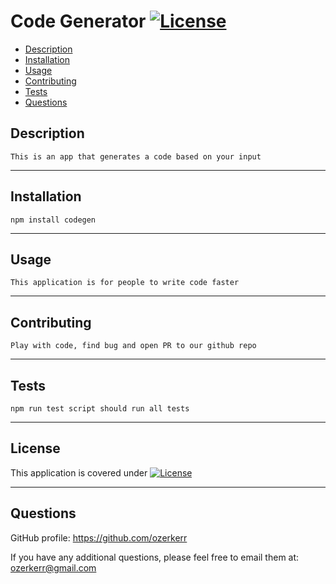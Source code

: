 # Code Generator [![License](https://img.shields.io/badge/License-Apache_2.0-blue.svg)](https://opensource.org/licenses/Apache-2.0)

  - [Description](#description)
  - [Installation](#installation)
  - [Usage](#usage)
  - [Contributing](#contributing)
  - [Tests](#tests)
  - [Questions](#questions)


  ## Description
    This is an app that generates a code based on your input


  --------------


  ## Installation
    npm install codegen


  --------------


  ## Usage
    This application is for people to write code faster


  --------------

  
  ## Contributing


    Play with code, find bug and open PR to our github repo


  --------------
  ## Tests


    npm run test script should run all tests


  --------------

  ## License


  This application is covered under [![License](https://img.shields.io/badge/License-Apache_2.0-blue.svg)](https://opensource.org/licenses/Apache-2.0)


--------------

  ## Questions
  GitHub profile: https://github.com/ozerkerr

  If you have any additional questions, please feel free to email them at: ozerkerr@gmail.com
  
